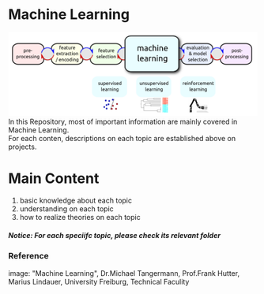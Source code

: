 # Machine Learning
![image](https://github.com/FangLintao/Machine-Learning/blob/master/cover.png)
In this Repository, most of important information are mainly covered in Machine Learning.  
For each conten, descriptions on each topic are established above on projects.
# Main Content
1. basic knowledge about each topic
2. understanding on each topic
3. how to realize theories on each topic  
##### Notice: For each speciifc topic, please check its relevant folder

### Reference
image: "Machine Learning", Dr.Michael Tangermann, Prof.Frank Hutter, Marius Lindauer, University Freiburg, Technical Faculity
